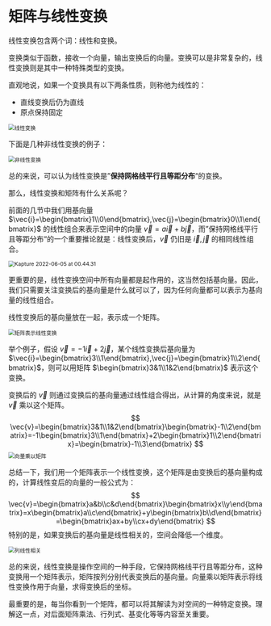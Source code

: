 # 矩阵与线性变换

线性变换包含两个词：线性和变换。

变换类似于函数，接收一个向量，输出变换后的向量。变换可以是非常复杂的，线性变换则是其中一种特殊类型的变换。

直观地说，如果一个变换具有以下两条性质，则称他为线性的：

* 直线变换后仍为直线
* 原点保持固定

<img class="img-shadow" src="http://rt9iekfji.hn-bkt.clouddn.com/e6c9d24egy1h2wjmrwz0sg20k00b91af.gif" alt="线性变换" style="zoom:75%;" />

下面是几种非线性变换的例子：

<img class="img-shadow" src="http://rt9iekfji.hn-bkt.clouddn.com/e6c9d24egy1h2wjmycsimg20k00b94qq.gif" alt="非线性变换" style="zoom:75%;" />

总的来说，可以认为线性变换是”**保持网格线平行且等距分布**“的变换。

那么，线性变换和矩阵有什么关系呢？

前面的几节中我们用基向量 $\vec{i}=\begin{bmatrix}1\\0\end{bmatrix},\vec{j}=\begin{bmatrix}0\\1\end{bmatrix}$ 的线性组合来表示空间中的向量 $\vec{v} = a\vec{i}+b\vec{j}$，而”保持网格线平行且等距分布“的一个重要推论就是：线性变换后，$\vec{v}$ 仍旧是 $\vec{i},\vec{j}$ 的相同线性组合。

<img class="img-shadow" src="http://rt9iekfji.hn-bkt.clouddn.com/e6c9d24egy1h2woz29qb4g20k00b9467.gif" alt="Kapture 2022-06-05 at 00.44.31" style="zoom:75%;" />

更重要的是，线性变换空间中所有向量都是起作用的，这当然包括基向量。因此，我们只需要关注变换后的基向量是什么就可以了，因为任何向量都可以表示为基向量的线性组合。

线性变换后的基向量放在一起，表示成一个矩阵。

<img class="img-shadow" src="http://rt9iekfji.hn-bkt.clouddn.com/e6c9d24egy1h2wjmztk2xg20k00b9qfa.gif" alt="矩阵表示线性变换" style="zoom:75%;" />

举个例子，假设 $\vec{v} = -1\vec{i}+2\vec{j}$，某个线性变换后基向量为 $\vec{i}=\begin{bmatrix}3\\1\end{bmatrix},\vec{j}=\begin{bmatrix}1\\2\end{bmatrix}$，则可以用矩阵 $\begin{bmatrix}3&1\\1&2\end{bmatrix}$ 表示这个变换。

变换后的 $\vec{v}$ 则通过变换后的基向量通过线性组合得出，从计算的角度来说，就是 $\vec{v}$ 乘以这个矩阵。
$$
\vec{v}=\begin{bmatrix}3&1\\1&2\end{bmatrix}\begin{bmatrix}-1\\2\end{bmatrix}=-1\begin{bmatrix}3\\1\end{bmatrix}+2\begin{bmatrix}1\\2\end{bmatrix}=\begin{bmatrix}-1\\3\end{bmatrix}
$$
<img class="img-shadow" src="http://rt9iekfji.hn-bkt.clouddn.com/e6c9d24egy1h2wjn61tq0g20k00b9ax1.gif" alt="向量乘以矩阵" style="zoom:75%;" />

总结一下，我们用一个矩阵表示一个线性变换，这个矩阵是由变换后的基向量构成的，计算线性变后的向量的一般公式为：
$$
\vec{v}=\begin{bmatrix}a&b\\c&d\end{bmatrix}\begin{bmatrix}x\\y\end{bmatrix}=x\begin{bmatrix}a\\c\end{bmatrix}+y\begin{bmatrix}b\\d\end{bmatrix}=\begin{bmatrix}ax+by\\cx+dy\end{bmatrix}
$$
特别的是，如果变换后的基向量是线性相关的，空间会降低一个维度。

<img class="img-shadow" src="http://rt9iekfji.hn-bkt.clouddn.com/e6c9d24egy1h2woc21ugpg20k00b91kx.gif" alt="列线性相关" style="zoom:75%;" />

总的来说，线性变换是操作空间的一种手段，它保持网格线平行且等距分布，这种变换用一个矩阵表示，矩阵按列分别代表变换后的基向量。向量乘以矩阵表示将线性变换作用于向量，求得变换后的坐标。

最重要的是，每当你看到一个矩阵，都可以将其解读为对空间的一种特定变换。理解这一点，对后面矩阵乘法、行列式、基变化等等内容至关重要。

